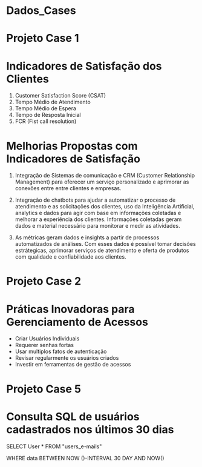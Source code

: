 # Dados_Cases
# Projeto Case 1 
# Indicadores de Satisfação dos Clientes

1. Customer Satisfaction Score (CSAT)
2. Tempo Médio de Atendimento
3. Tempo Médio de Espera
4. Tempo de Resposta Inicial
5. FCR (Fist call resolution)

# Melhorias Propostas com Indicadores de Satisfação

1. Integração de Sistemas de comunicação e CRM (Customer Relationship Management) para oferecer um serviço personalizado e aprimorar as conexões entre entre clientes e empresas.

2. Integração de chatbots para ajudar a automatizar o processo de atendimento e as solicitações dos clientes, uso da Inteligência Artificial, analytics e dados para agir com base em informações coletadas e melhorar a experiência dos clientes. Informações coletadas geram dados e material necessário para monitorar e medir as atividades.

3. As métricas geram dados e insights a partir de processos automatizados de análises. Com esses dados é possível tomar decisões estrátegicas, aprimorar serviços de atendimento e oferta de produtos com qualidade e confiabilidade aos clientes.


# Projeto Case 2

# Práticas Inovadoras para Gerenciamento de Acessos

- Criar Usuários Individuais
- Requerer senhas fortas
- Usar multiplos fatos de autenticação
- Revisar regularmente os usuários criados
- Investir em ferramentas de gestão de acessos

# Projeto Case 5

# Consulta SQL de usuários cadastrados nos últimos 30 dias

SELECT User * FROM "users_e-mails"

WHERE data BETWEEN NOW ()-INTERVAL 30 DAY AND NOW()

